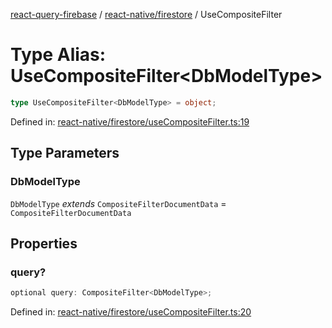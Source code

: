 [react-query-firebase](../../../modules.md) / [react-native/firestore](../index.md) / UseCompositeFilter

# Type Alias: UseCompositeFilter\<DbModelType\>

```ts
type UseCompositeFilter<DbModelType> = object;
```

Defined in: [react-native/firestore/useCompositeFilter.ts:19](https://github.com/vpishuk/react-query-firebase/blob/43c0734068a570cd646254bb366ccd8007f7dfed/react-native/firestore/useCompositeFilter.ts#L19)

## Type Parameters

### DbModelType

`DbModelType` *extends* `CompositeFilterDocumentData` = `CompositeFilterDocumentData`

## Properties

### query?

```ts
optional query: CompositeFilter<DbModelType>;
```

Defined in: [react-native/firestore/useCompositeFilter.ts:20](https://github.com/vpishuk/react-query-firebase/blob/43c0734068a570cd646254bb366ccd8007f7dfed/react-native/firestore/useCompositeFilter.ts#L20)

